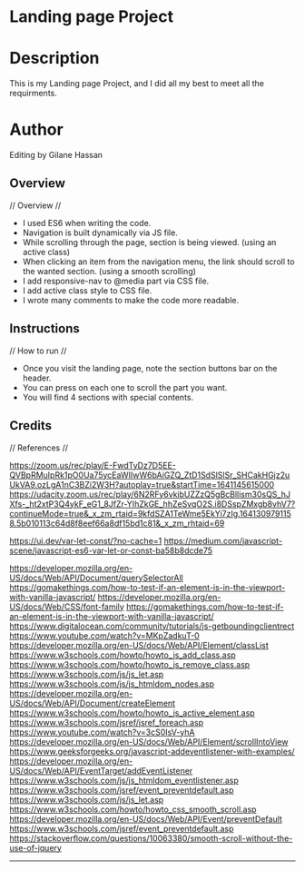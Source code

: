 # Landing page Project

# Description

This is my Landing page Project, and I did all my best to meet all the requirments.

# Author

Editing by Gilane Hassan

## Overview

// Overview //

- I used ES6 when writing the code.
- Navigation is built dynamically via JS file.
- While scrolling through the page, section is being viewed. (using an active class)
- When clicking an item from the navigation menu, the link should scroll to the wanted section.
  (using a smooth scrolling)
- I add responsive-nav to @media part via CSS file.
- I add active class style to CSS file.
- I wrote many comments to make the code more readable.

## Instructions

// How to run //

- Once you visit the landing page, note the section buttons bar on the header.
- You can press on each one to scroll the part you want.
- You will find 4 sections with special contents.

## Credits

// References //

https://zoom.us/rec/play/E-FwdTyDz7D5EE-QVBpRMuIpRk1pO0Ua75ycEaWIIwW6bAiGZQ_ZtD1SdSlSlSr_SHCakHGjz2uUkVA9.ozLgA1nC3BZi2W3H?autoplay=true&startTime=1641145615000
https://udacity.zoom.us/rec/play/6N2RFy6vkibUZZzQ5gBcBllism30sQS_hJXfs-_ht2xtP3Q4ykF_eG1_8JfZr-YIhZkGE_hhZeSvqO2S.i8DSspZMxgb8vhV7?continueMode=true&_x_zm_rtaid=9kfdSZA1TeWme5EkYi7zIg.1641309791158.5b010113c64d8f8eef66a8df15bd1c81&_x_zm_rhtaid=69

https://ui.dev/var-let-const/?no-cache=1
https://medium.com/javascript-scene/javascript-es6-var-let-or-const-ba58b8dcde75

https://developer.mozilla.org/en-US/docs/Web/API/Document/querySelectorAll
https://gomakethings.com/how-to-test-if-an-element-is-in-the-viewport-with-vanilla-javascript/
https://developer.mozilla.org/en-US/docs/Web/CSS/font-family
https://gomakethings.com/how-to-test-if-an-element-is-in-the-viewport-with-vanilla-javascript/
https://www.digitalocean.com/community/tutorials/js-getboundingclientrect
https://www.youtube.com/watch?v=MKpZadkuT-0
https://developer.mozilla.org/en-US/docs/Web/API/Element/classList
https://www.w3schools.com/howto/howto_js_add_class.asp
https://www.w3schools.com/howto/howto_js_remove_class.asp
https://www.w3schools.com/js/js_let.asp
https://www.w3schools.com/js/js_htmldom_nodes.asp
https://developer.mozilla.org/en-US/docs/Web/API/Document/createElement
https://www.w3schools.com/howto/howto_js_active_element.asp
https://www.w3schools.com/jsref/jsref_foreach.asp
https://www.youtube.com/watch?v=3cS0IsV-yhA
https://developer.mozilla.org/en-US/docs/Web/API/Element/scrollIntoView
https://www.geeksforgeeks.org/javascript-addeventlistener-with-examples/
https://developer.mozilla.org/en-US/docs/Web/API/EventTarget/addEventListener
https://www.w3schools.com/js/js_htmldom_eventlistener.asp
https://www.w3schools.com/jsref/event_preventdefault.asp
https://www.w3schools.com/js/js_let.asp
https://www.w3schools.com/howto/howto_css_smooth_scroll.asp
https://developer.mozilla.org/en-US/docs/Web/API/Event/preventDefault
https://www.w3schools.com/jsref/event_preventdefault.asp
https://stackoverflow.com/questions/10063380/smooth-scroll-without-the-use-of-jquery

---

